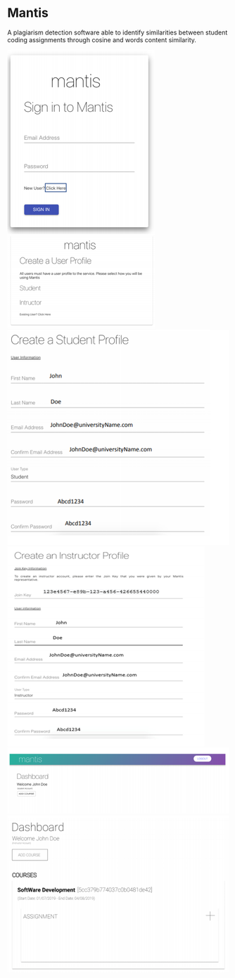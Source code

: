 # Mantis
A plagiarism detection software able to identify similarities between student coding assignments through cosine and words content similarity.

![](Images/img1.PNG)
![](Images/img2.PNG)
![](Images/img3.PNG)
![](Images/img4.PNG)
![](Images/img5.PNG)
![](Images/img6.PNG)
